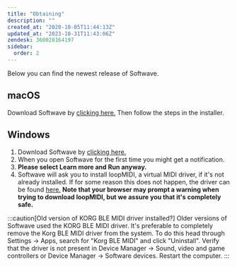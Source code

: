 ```yaml
---
title: "Obtaining"
description: ""
created_at: "2020-10-05T11:44:13Z"
updated_at: "2023-10-31T11:43:06Z"
zendesk: 360028164197
sidebar:
  order: 2
---
```


Below you can find the newest release of Softwave.

## macOS

Download Softwave by [clicking here.](https://github.com/genkiinstruments/releases/releases/download/softwave/Softwave_mac.zip) Then follow the steps in the installer.

## Windows

1. Download Softwave by [clicking here.](https://github.com/genkiinstruments/releases/releases/download/softwave/Softwave_win.exe)
2. When you open Softwave for the first time you might get a notification.
3. **Please select Learn more and Run anyway.**
4. Softwave will ask you to install loopMIDI, a virtual MIDI driver, if it's not already installed. If for some reason this does not happen, the driver can be found [here.](https://www.tobias-erichsen.de/software/loopmidi.html)
   **Note that your browser may prompt a warning when trying to download loopMIDI, but we assure you that it's completely safe.**

:::caution[Old version of KORG BLE MIDI driver installed?]
Older versions of Softwave used the KORG BLE MIDI driver. It's preferable to completely remove the Korg BLE MIDI driver from the system. To do this head through Settings → Apps, search for "Korg BLE MIDI" and click "Uninstall". Verify that the driver is not present in Device Manager → Sound, video and game controllers or Device Manager → Software devices. Restart the computer.
:::
